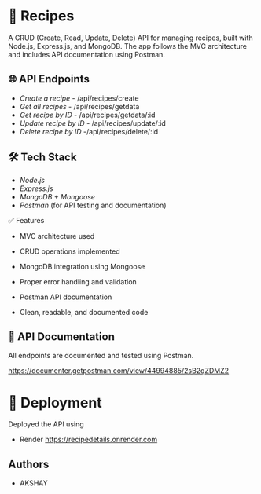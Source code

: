 
# 🥘 Recipes 

A CRUD (Create, Read, Update, Delete) API for managing recipes, built with Node.js, Express.js, and MongoDB. The app follows the MVC architecture and includes API documentation using Postman.

## 🌐 API Endpoints

- *Create a recipe* - /api/recipes/create
- *Get all recipes* - /api/recipes/getdata
- *Get recipe by ID* - /api/recipes/getdata/:id
- *Update recipe by ID* - /api/recipes/update/:id
- *Delete recipe by ID* -/api/recipes/delete/:id

## 🛠 Tech Stack

- *Node.js*
- *Express.js*
- *MongoDB + Mongoose*
- *Postman* (for API testing and documentation)

✅ Features

*  MVC architecture used

 * CRUD operations implemented

 * MongoDB integration using Mongoose

 * Proper error handling and validation

 * Postman API documentation

 * Clean, readable, and documented code






## 📘 API Documentation
All endpoints are documented and tested using Postman.

https://documenter.getpostman.com/view/44994885/2sB2qZDMZ2


# 🚀 Deployment
Deployed the API using 
* Render
https://recipedetails.onrender.com


## Authors

- AKSHAY

